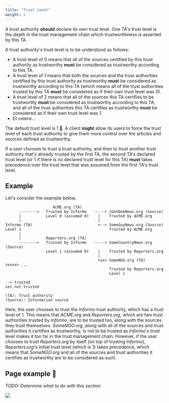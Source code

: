 ```yaml
---
title: "Trust level"
weight: 2
---
```



A trust authority **should** declare its own trust level. One TA's trust level is the depth in the trust management chain which trustworthiness is asserted by this TA.

A trust authority's trust level is to be understood as follows:

* A trust level of 0 means that all of the sources certified by this trust authority as trustworthy **must** be considered as trustworthy according to this TA.
* A trust level of 1 means that both the sources and the trust authorities certified by this trust authority as trustworthy **must** be considered as trustworthy according to this TA (which means all of the trust authorities trusted by this TA **must** be considered as if their own trust level was 0).
* A trust level of 2 means that all of the sources this TA certifies to be trustworthy **must** be considered as trustworthy according to this TA, and all of the trust authorities this TA certifies as trustworthy **must** be considered as if their own trust level was 1.
* *Et cetera*...

The default trust level is 1 👀. A client **might** allow its users to force the trust level of each trust authority to give them more control over the articles and sources defined as trustworthy.

If a user chooses to trust a trust authority, and then to trust another trust authority that's already trusted by the first TA, the second TA's declared trust level (or 1 if there is no declared trust level for this TA) **must** takes precedence over the trust level that was assumed from the first TA's trust level.


## Example

Let's consider the example below.

```text
                     ACME.org (TA)
      -------->   Trusted by Informo   -----> JohnDoeNews.org (Source)
      |           Level 0 (assumed 0)    |    Trusted by ACME.org
      |                                  |
Informo (TA)                             +--> SomeGuyNews.org (Source)
Level 1                                       Trusted by ACME.org
      |
      |           Reporters.org (TA)
      -------->   Trusted by Informo   -----> SomeCountryNews.org (Source)
                  Level 1 (assumed 0)    |    Trusted by Reporters.org
                                         |
                                         +xx> SomeNGO.org (TA)             xxxxx> ...
                                              Trusted by Reporters.org
                                              Level 1

--> trusted
xx> not trusted

(TA): Trust authority
(Source): Information source
```

Here, the user chooses to trust the *Informo* trust authority, which has a trust level of 1. This means that *ACME.org* and *Reporters.org*, which are two trust authorities trusted by *Informo*, are to be trusted too, along with the sources they trust themselves. *SomeNGO.org*, along with all of the sources and trust authorities it certifies as trustworthy, is not to be trusted as *Informo*'s trust level makes it too far in the trust management chain. However, if the user chooses to trust *Reporters.org* by itself (on top of trusting *Informo*), *Reporters.org*'s initial trust level (which is 1) takes precedence, which means that *SomeNGO.org* and all of the sources and trust authorities it certifies as trustworthy are to be considered as such.

## Page example 🔧

*TODO: Determine what to do with this section*

![](/images/design-page-trustring.svg)
